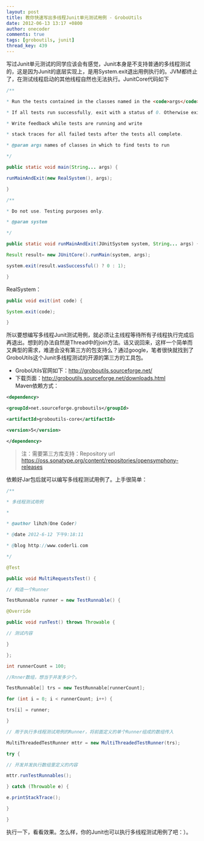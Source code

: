 ```yaml
---
layout: post
title: 教你快速写出多线程Junit单元测试用例 - GroboUtils
date: 2012-06-13 13:17 +0800
author: onecoder
comments: true
tags: [groboutils, junit]
thread_key: 439
---
```


写过Junit单元测试的同学应该会有感觉，Junit本身是不支持普通的多线程测试的，这是因为Junit的底层实现上，是用System.exit退出用例执行的。JVM都终止了，在测试线程启动的其他线程自然也无法执行。JunitCore代码如下

```java
/**

* Run the tests contained in the classes named in the <code>args</code>.

* If all tests run successfully, exit with a status of 0. Otherwise exit with a status of 1.

* Write feedback while tests are running and write

* stack traces for all failed tests after the tests all complete.

* @param args names of classes in which to find tests to run

*/

public static void main(String... args) {

runMainAndExit(new RealSystem(), args);

}

/**

* Do not use. Testing purposes only.

* @param system

*/

public static void runMainAndExit(JUnitSystem system, String... args) {

Result result= new JUnitCore().runMain(system, args);

system.exit(result.wasSuccessful() ? 0 : 1);

}
```

RealSystem：

```java
public void exit(int code) {

System.exit(code);

}
```

所以要想编写多线程Junit测试用例，就必须让主线程等待所有子线程执行完成后再退出。想到的办法自然是Thread中的join方法。话又说回来，这样一个简单而又典型的需求，难道会没有第三方的包支持么？通过google，笔者很快就找到了GroboUtils这个Junit多线程测试的开源的第三方的工具包。
			
- GroboUtils官网如下：<a href="http://groboutils.sourceforge.net/" target="_blank">http://groboutils.sourceforge.net/</a>
- 下载页面：<a href="http://groboutils.sourceforge.net/downloads.html" target="_blank">http://groboutils.sourceforge.net/downloads.html</a>			
Maven依赖方式：

```xml
<dependency>

<groupId>net.sourceforge.groboutils</groupId>

<artifactId>groboutils-core</artifactId>

<version>5</version>

</dependency>
```
			
>注：需要第三方库支持：Repository url https://oss.sonatype.org/content/repositories/opensymphony-releases

依赖好Jar包后就可以编写多线程测试用例了。上手很简单：

```java
/**

* 多线程测试用例

*

* @author lihzh(One Coder)

* @date 2012-6-12 下午9:18:11

* @blog http://www.coderli.com

*/

@Test

public void MultiRequestsTest() {

// 构造一个Runner

TestRunnable runner = new TestRunnable() {

@Override

public void runTest() throws Throwable {

// 测试内容

}

};

int runnerCount = 100;

//Rnner数组，想当于并发多少个。

TestRunnable[] trs = new TestRunnable[runnerCount];

for (int i = 0; i < runnerCount; i++) {

trs[i] = runner;

}

// 用于执行多线程测试用例的Runner，将前面定义的单个Runner组成的数组传入

MultiThreadedTestRunner mttr = new MultiThreadedTestRunner(trs);

try {

// 开发并发执行数组里定义的内容

mttr.runTestRunnables();

} catch (Throwable e) {

e.printStackTrace();

}

}
```
		
执行一下，看看效果。怎么样，你的Junit也可以执行多线程测试用例了吧：）。